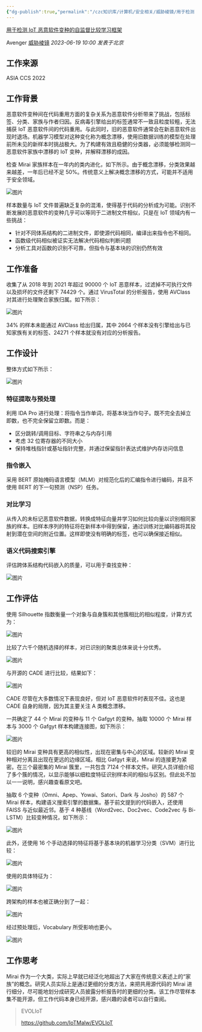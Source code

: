```yaml
---
{"dg-publish":true,"permalink":"/czc知识库/计算机/安全相关/威胁棱镜/用于检测 IoT 恶意软件变种的自监督比较学习框架 1/","dgPassFrontmatter":true,"created":"2024-06-18T17:45:21.089+08:00","updated":"2024-12-08T12:27:44.680+08:00"}
---
```




[用于检测 IoT 恶意软件变种的自监督比较学习框架 ](https://mp.weixin.qq.com/s/Qp-SF_HuS_XsvUjql5LQqQ)

 Avenger [威胁棱镜](javascript:void(0);) *2023-06-19 10:00* *发表于北京*

## 工作来源

ASIA CCS 2022

## 工作背景

恶意软件变种间在代码重用方面的复杂关系为恶意软件分析带来了挑战，包括标签、分类、家族与作者归因。反病毒引擎给出的标签通常不一致且粒度较粗，无法捕获 IoT 恶意软件间的代码重用。与此同时，旧的恶意软件通常会在新恶意软件出现时退场。机器学习模型对这种变化称为概念漂移，使用旧数据训练的模型在处理前所未见的新样本时挑战极大。为了构建有效且稳健的分类器，必须能够检测同一恶意软件家族中漂移的 IoT 变种，并解释漂移的成因。

检查 Mirai 家族样本在一年内的类内进化，如下所示。由于概念漂移，分类效果越来越差，一年后已经不足 50%。传统意义上解决概念漂移的方式，可能并不适用于安全领域。

![图片](https://mmbiz.qpic.cn/mmbiz_png/dlhiccJOdNYb2g3n1w2RzJcmFRZLlUYyEgtZdJ4u7v5u7lRic8eXfO0Z2frPIM9lXbpU1omrdsR3uJJvWVUz49ZA/640?wx_fmt=png&wxfrom=5&wx_lazy=1&wx_co=1)

样本数量与 IoT 文件普遍缺乏复杂的混淆，使得基于代码的分析成为可能。识别不断发展的恶意软件的变种几乎可以等同于二进制文件相似，只是在 IoT 领域内有一些挑战：

- 针对不同体系结构的二进制文件，即使源代码相同，编译出来指令也不相同。
- 函数级代码相似被证实无法解决代码相似判断问题
- 分析工具对函数的识别不可靠，但指令与基本块的识别仍然有效

## 工作准备

收集了从 2018 年到 2021 年超过 90000 个 IoT 恶意样本，过滤掉不可执行文件以及损坏的文件还剩下 74429 个。通过 VirusTotal 的分析报告，使用 AVClass 对其进行处理聚合家族归属。如下所示：

![图片](https://mmbiz.qpic.cn/mmbiz_png/dlhiccJOdNYb2g3n1w2RzJcmFRZLlUYyETkTrVQPbVCaLptvCWpKEnViaPIVI5TWIkpSNNH2J7eUn0V5jiaKvdyPQ/640?wx_fmt=png&wxfrom=5&wx_lazy=1&wx_co=1)

34% 的样本未能通过 AVClass 给出归属，其中 2664 个样本没有引擎给出与已知家族有关的标签、24271 个样本就没有对应的分析报告。

## 工作设计

整体方式如下所示：

![图片](https://mmbiz.qpic.cn/mmbiz_png/dlhiccJOdNYb2g3n1w2RzJcmFRZLlUYyE2KFAMytRjw0wyObtSj1SkHPSv1OynITkx5rEuEeicn1RNIeuDeicKlQg/640?wx_fmt=png&wxfrom=5&wx_lazy=1&wx_co=1)

### 特征提取与预处理

利用 IDA Pro 进行处理：将指令当作单词，将基本块当作句子。既不完全去掉立即数，也不完全保留立即数。而是：

- 区分跳转/调用目标、字符串之与内存引用
- 考虑 32 位寄存器的不同大小
- 保持堆栈指针或基址指针完整，并通过保留指针表达式维护内存访问信息

### 指令嵌入

采用 BERT 原始掩码语言模型（MLM）对规范化后的汇编指令进行编码，并且不使用 BERT 的下一句预测（NSP）任务。

### 对比学习

从传入的未标记恶意软件数据，转换成特征向量并学习如何比较向量以识别相同家族的样本。旧样本序列的特征将在新样本中得到保留，通过训练对比编码器将其投射到潜在空间的附近位置。这样即使没有明确的标签，也可以确保接近相似。

### 语义代码搜索引擎

评估跨体系结构代码嵌入的质量，可以用于查找变种：

![图片](https://mmbiz.qpic.cn/mmbiz_png/dlhiccJOdNYb2g3n1w2RzJcmFRZLlUYyEibGTOQZ8mQ0nmNl1erTqzrMFGSrqwq1mBSwg7qDrIDWBiaHvZlVOLFxA/640?wx_fmt=png&wxfrom=5&wx_lazy=1&wx_co=1)

## 工作评估

使用 Silhouette 指数衡量一个对象与自身簇和其他簇相比的相似程度，计算方式为：

![图片](https://mmbiz.qpic.cn/mmbiz_png/dlhiccJOdNYb2g3n1w2RzJcmFRZLlUYyECekC5IcaaGUTZbp4XMnot97G7icrsbXJqODAKJkjC2yicXkmCsic1BFag/640?wx_fmt=png&wxfrom=5&wx_lazy=1&wx_co=1)

比较了六千个随机选择的样本，对已识别的聚类总体来说十分优秀。

![图片](https://mmbiz.qpic.cn/mmbiz_png/dlhiccJOdNYb2g3n1w2RzJcmFRZLlUYyEZrXS1gmlMDHia3QqibEjjqfM0efEBaySic7mwqN03mVVsaxoYrXOj97Jw/640?wx_fmt=png&wxfrom=5&wx_lazy=1&wx_co=1)

与开源的 CADE 进行比较，结果如下：

![图片](https://mmbiz.qpic.cn/mmbiz_png/dlhiccJOdNYb2g3n1w2RzJcmFRZLlUYyEqINnXvU7cNLkZDTAMvaslyVkcXsVBppEV6ibIL9eEPJ0tysMPAicHBZA/640?wx_fmt=png&wxfrom=5&wx_lazy=1&wx_co=1)

CADE 尽管在大多数情况下表现良好，但对 IoT 恶意软件时表现不佳。这也是 CADE 自身的局限，因为其主要关注 A 类概念漂移。

一共确定了 44 个 Mirai 的变种与 11 个 Gafgyt 的变种。抽取 10000 个 Mirai 样本与 3000 个 Gafgyt 样本构建连接图，如下所示：

![图片](https://mmbiz.qpic.cn/mmbiz_png/dlhiccJOdNYb2g3n1w2RzJcmFRZLlUYyEWSicWD2GvhF6D3Gh0FUdzDicuwRfb0WtRHoK7qYkWVz5Z79HwqTyAdUw/640?wx_fmt=png&wxfrom=5&wx_lazy=1&wx_co=1)

较旧的 Mirai 变种具有更高的相似性，出现在密集与中心的区域。较新的 Mirai 变种相对分离且出现在更远的边缘区域。相比 Gafgyt 来说，Mirai 的连接更为紧密。在三个最密集的 Mirai 簇里，一共包含 7124 个样本文件。研究人员详细介绍了多个簇的情况，以显示能够以细粒度特征识别样本间的相似与区别。但此处不加以一一说明，感兴趣查看原文吧。

抽取 6 个变种（Omni、Apep、Yowai、Satori、Dark 与 Josho）的 587 个 Mirai 样本，构建语义搜索引擎的数据集。基于前文提到的代码嵌入，还使用 FAISS 与近似最近邻。基于 4 种基线（Word2vec、Doc2vec、Code2vec 与 Bi-LSTM）比较变种情况，如下所示：

![图片](https://mmbiz.qpic.cn/mmbiz_png/dlhiccJOdNYb2g3n1w2RzJcmFRZLlUYyEDKYVIjwjI8IRXvX4vbQTuXVbWnrRTP5NeYSibyWe7LhQalMIRJ4VCJg/640?wx_fmt=png&wxfrom=5&wx_lazy=1&wx_co=1)

此外，还使用 16 个手动选择的特征将基于基本块的机器学习分类（SVM）进行比较：

![图片](https://mmbiz.qpic.cn/mmbiz_png/dlhiccJOdNYb2g3n1w2RzJcmFRZLlUYyEcOic6n8LAia0oqCJRC8sspReC7fLGEDPZddR7ICqhPeqzfB1NXibprPDw/640?wx_fmt=png&wxfrom=5&wx_lazy=1&wx_co=1)

使用的具体特征为：

![图片](https://mmbiz.qpic.cn/mmbiz_png/dlhiccJOdNYb2g3n1w2RzJcmFRZLlUYyEsricFZcBQxr9wEZEOZ4sZ32JRMn233qOXibMWOMpBiar00eyJEyE9oIGQ/640?wx_fmt=png&wxfrom=5&wx_lazy=1&wx_co=1)

跨架构的样本也被正确分到了一起：

![图片](https://mmbiz.qpic.cn/mmbiz_png/dlhiccJOdNYb2g3n1w2RzJcmFRZLlUYyEibRWzbMZzYRssErcqwpAlwtHEb3wjAHP3zD2Z08pRHSKrvXFBVX2Xxg/640?wx_fmt=png&wxfrom=5&wx_lazy=1&wx_co=1)

经过预处理后，Vocabulary 所受影响也更小。

![图片](https://mmbiz.qpic.cn/mmbiz_png/dlhiccJOdNYb2g3n1w2RzJcmFRZLlUYyEJ0q5vF8voMOt3czXBiaMWUeuMxYgLS5WEEKP8OL9axK6hfvN377CtzQ/640?wx_fmt=png&wxfrom=5&wx_lazy=1&wx_co=1)

## 工作思考

Mirai 作为一个大类，实际上早就已经泛化地超出了大家在传统意义表述上的“家族”的概念。研究人员实际上是通过更细的分类方法，来把共用源代码的 Mirai 进行细分，尽可能地划分成研究人员披露分析报告时的更细的分类。该工作尽管样本集不能开源，但工作代码本身已经开源，感兴趣的读者可以自行查阅。

> EVOLIoT
>
> https://github.com/IoTMalw/EVOLIoT
